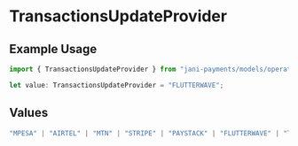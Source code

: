 # TransactionsUpdateProvider

## Example Usage

```typescript
import { TransactionsUpdateProvider } from "jani-payments/models/operations";

let value: TransactionsUpdateProvider = "FLUTTERWAVE";
```

## Values

```typescript
"MPESA" | "AIRTEL" | "MTN" | "STRIPE" | "PAYSTACK" | "FLUTTERWAVE" | "TIGO" | "ORANGE" | "DPO" | "SELCOM"
```